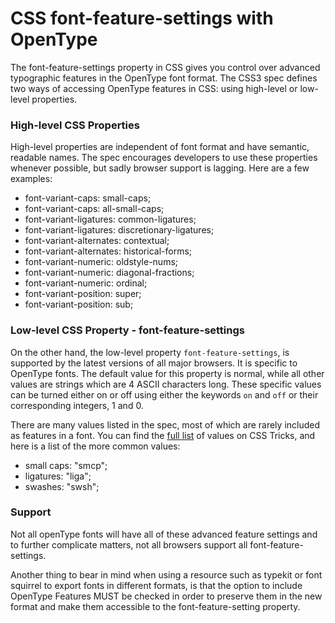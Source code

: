 # CSS font-feature-settings with OpenType

The font-feature-settings property in CSS gives you control over advanced typographic features in the OpenType font format. The CSS3 spec defines two ways of accessing OpenType features in CSS: using high-level or low-level properties.

### High-level CSS Properties

High-level properties are independent of font format and have semantic, readable names. The spec encourages developers to use these properties whenever possible, but sadly browser support is lagging. Here are a few examples:

- font-variant-caps: small-caps;
- font-variant-caps: all-small-caps;
- font-variant-ligatures: common-ligatures;
- font-variant-ligatures: discretionary-ligatures;
- font-variant-alternates: contextual;
- font-variant-alternates: historical-forms;
- font-variant-numeric: oldstyle-nums;
- font-variant-numeric: diagonal-fractions;
- font-variant-numeric: ordinal;
- font-variant-position: super;
- font-variant-position: sub;

### Low-level CSS Property - font-feature-settings

On the other hand, the low-level property `font-feature-settings`, is supported by the latest versions of all major browsers. It is specific to OpenType fonts. The default value for this property is normal, while all other values are strings which are 4 ASCII characters long. These specific values can be turned either on or off using either the keywords `on` and `off` or their corresponding integers, 1 and 0.

There are many values listed in the spec, most of which are rarely included as features in a font. You can find the [full list](https://css-tricks.com/almanac/properties/f/font-feature-settings/) of values on CSS Tricks, and here is a list of the more common values:
- small caps: "smcp";
- ligatures: "liga";
- swashes: "swsh";

### Support

Not all openType fonts will have all of these advanced feature settings and to further complicate matters, not all browsers support all font-feature-settings.

Another thing to bear in mind when using a resource such as typekit or font squirrel to export fonts in different formats, is that the option to include OpenType Features MUST be checked in order to preserve them in the new format and make them accessible to the font-feature-setting property.

